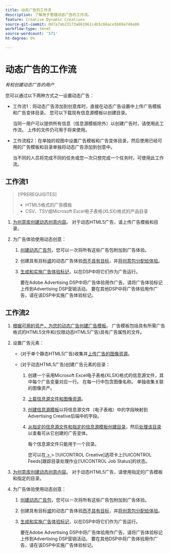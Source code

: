 ```yaml
---
title: 动态广告的工作流
description: 了解用于管理动态广告的工作流。
feature: Creative Dynamic Creatives
source-git-commit: 0d7a7ab23173a061961c4b5c66ace5b69a746e86
workflow-type: tm+mt
source-wordcount: '571'
ht-degree: 0%

---
```


# 动态广告的工作流

*有权创建动态广告的用户*

您可以通过以下两种方式之一设置动态广告：

* 工作流1：将动态广告添加到创意库时，直接在动态广告设置中上传广告模板和广告变体目录。 您可以下载现有信息源模板以创建目录。

  当同一用户可以提供所有信息（信息源模板除外）以创建广告时，请使用此工作流。 上传的文件仍可用于将来使用。

* 工作流程2：在单独的视图中设置广告模板和广告变体目录，然后使用已经可用的广告模板和目录单独将动态广告添加到创意中。

  当不同的人员将完成不同的任务或您一次只想完成一个任务时，可使用此工作流。

## 工作流1

>[!PREREQUISITES]
>
>* HTML5格式的广告模板
>* CSV、TSV或Microsoft Excel电子表格(XLSX)格式的产品目录

1. [为创意库创建动态创意内容](/help/creative/creative-libraries/creative-add-dynamic.md)。 对于动态HTML5广告，请上传广告模板和目录。

1. 为广告体验使用动态创意：

   1. [创建动态广告包](/help/creative/creative-libraries/bundle-manage.md)，您可以一次将所有这些广告包附加到广告体验。

   1. 创建具有目标[或](/help/creative/experiences/experience-create-targeting.md)的动态广告体验[而不具有目标](/help/creative/experiences/experience-create-no-targeting.md)，并[将创意包分配给体验](/help/creative/experiences/experience-assign-creative-bundles.md)。

   1. [生成和实施广告体验标记](/help/creative/experiences/experience-tag-export.md)，以在DSP中将它们作为广告运行。

      要在Adobe Advertising DSP中将广告体验用作广告，请将广告体验标记上传到Advertising DSP营销活动。 要在其他DSP中将广告体验用作广告，请在该DSP中实施广告体验标记。

## 工作流2

1. [根据可用的资产，为您的动态广告创建广告模板](/help/creative/ad-templates/ad-template-manage.md)。 广告模板包括具有所需广告格式的HTML5文件和(仅限动态HTML5广告)具有广告属性的文件。

1. 设置广告元素：

   * (对于单个静态HTML5广告)收集并[上传广告的图像资源](/help/creative/feeds/asset-manage.md)。

   * (对于动态HTML5广告)创建广告元素的目录：

      1. 创建一个采用Microsoft Excel电子表格(XLSX)格式的信息源文件，其中每个广告变量对应一行。 在每一行中包含图像名称。 单独收集关联的图像资产。

      1. [上载信息源文件和图像资源](/help/creative/feeds/asset-manage.md)。

      1. [创建信息源模板](/help/creative/feeds/feed-template-manage.md)以将信息源文件（电子表格）中的字段映射到Advertising Creative后端中的字段。

      1. [从指定的信息源文件和指定的信息源模板创建目录](/help/creative/feeds/catalog-manage.md#feed-catalog-create)，然后[处理该目录](/help/creative/feeds/catalog-manage.md#feed-catalog-process)以查看可从它创建的广告变体。

         每个信息源文件只能用于一个目录。

         您可以在[&#x200B; > &#x200B;](/help/creative/feeds/job-status-track.md) > [!UICONTROL Creative]选项卡上[!UICONTROL Feeds]跟踪目录处理作业[!UICONTROL Job Status]的状态。

1. [为创意库创建动态创意内容](/help/creative/creative-libraries/creative-add-dynamic.md)。 对于动态HTML5广告，请使用指定的广告模板和指定的目录。

1. 为广告体验使用动态创意：

   1. [创建动态广告包](/help/creative/creative-libraries/bundle-manage.md)，您可以一次将所有这些广告包附加到广告体验。

   1. 创建具有目标[或](/help/creative/experiences/experience-create-targeting.md)的动态广告体验[而不具有目标](/help/creative/experiences/experience-create-no-targeting.md)，并[将创意包分配给体验](/help/creative/experiences/experience-assign-creative-bundles.md)。

   1. [生成和实施广告体验标记](/help/creative/experiences/experience-tag-export.md)，以在DSP中将它们作为广告运行。

      要在Adobe Advertising DSP中将广告体验用作广告，请将广告体验标记上传到Advertising DSP营销活动。 要在其他DSP中将广告体验用作广告，请在该DSP中实施广告体验标记。
